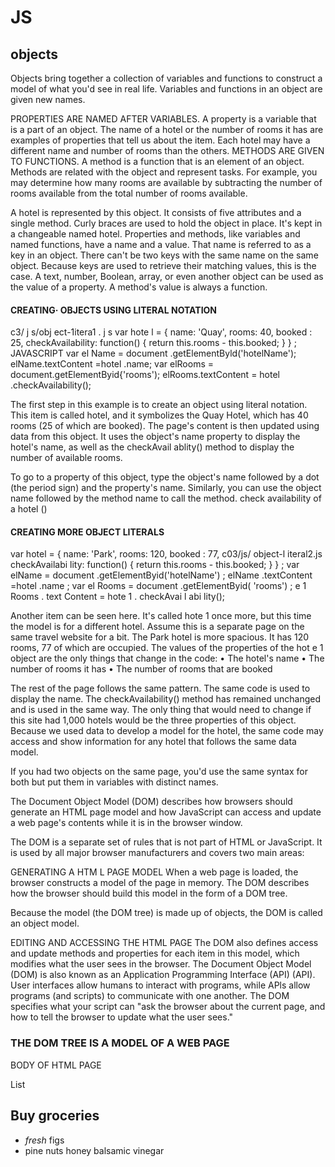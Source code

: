 # JS

## objects 

Objects bring together a collection of variables and functions to construct a model of what you'd see in real life. Variables and functions in an object are given new names.

PROPERTIES ARE NAMED AFTER VARIABLES.
A property is a variable that is a part of an object. The name of a hotel or the number of rooms it has are examples of properties that tell us about the item.
Each hotel may have a different name and number of rooms than the others.
METHODS ARE GIVEN TO FUNCTIONS.
A method is a function that is an element of an object.
Methods are related with the object and represent tasks. For example, you may determine how many rooms are available by subtracting the number of rooms available from the total number of rooms available.

A hotel is represented by this object. It consists of five attributes and a single method.
Curly braces are used to hold the object in place. It's kept in a changeable named hotel.
Properties and methods, like variables and named functions, have a name and a value. That name is referred to as a key in an object.
There can't be two keys with the same name on the same object. Because keys are used to retrieve their matching values, this is the case.
A text, number, Boolean, array, or even another object can be used as the value of a property. A method's value is always a function.

#### CREATING· OBJECTS USING LITERAL NOTATION 

c3/ j s/obj ect-1itera1 . j s
var hote l = {
name: 'Quay',
rooms: 40,
booked : 25,
checkAvailability: function() {
return this.rooms - this.booked;
}
} ;
JAVASCRIPT
var el Name = document .getElementByld('hotelName');
elName.textContent =hotel .name;
var elRooms = document.getElementByid{'rooms');
elRooms.textContent = hotel .checkAvailability(); 


The first step in this example is to create an object using literal notation.
This item is called hotel, and it symbolizes the Quay Hotel, which has 40 rooms (25 of which are booked).
The page's content is then updated using data from this object. It uses the object's name property to display the hotel's name, as well as the checkAvail ablity() method to display the number of available rooms.

To go to a property of this object, type the object's name followed by a dot (the period sign) and the property's name.
Similarly, you can use the object name followed by the method name to call the method.
check availability of a hotel ()

#### CREATING MORE OBJECT LITERALS 

var hotel = {
name: 'Park',
rooms: 120,
booked : 77,
c03/js/ object-l iteral2.js
checkAvailabi lity: function() {
return this.rooms - this.booked;
}
} ;
var elName = document .getElementByid('hotelName') ;
elName .textContent =hotel .name ;
var el Rooms = document .getElementByid( 'rooms') ;
e 1 Rooms . text Content = hote 1 . checkAvai l abi lity();

Another item can be seen here.
It's called hote 1 once more, but this time the model is for a different hotel. Assume this is a separate page on the same travel website for a bit.
The Park hotel is more spacious. It has 120 rooms, 77 of which are occupied.
The values of the properties of the hot e 1 object are the only things that change in the code:
• The hotel's name 
• The number of rooms it has 
• The number of rooms that are booked

The rest of the page follows the same pattern. The same code is used to display the name.
The checkAvailability() method has remained unchanged and is used in the same way.
The only thing that would need to change if this site had 1,000 hotels would be the three properties of this object.
Because we used data to develop a model for the hotel, the same code may access and show information for any hotel that follows the same data model.

If you had two objects on the same page, you'd use the same syntax for both but put them in variables with distinct names.


The Document Object Model (DOM) describes how browsers should generate an HTML page model and how JavaScript can access and update a web page's contents while it is in the browser window.

The DOM is a separate set of rules that is not part of HTML or JavaScript.
It is used by all major browser manufacturers and covers two main areas:

GENERATING A HTM L PAGE MODEL
When a web page is loaded, the browser constructs a model of the page in memory.
The DOM describes how the browser should build this model in the form of a DOM tree.

Because the model (the DOM tree) is made up of objects, the DOM is called an object model.

EDITING AND ACCESSING THE HTML PAGE
The DOM also defines access and update methods and properties for each item in this model, which modifies what the user sees in the browser.
The Document Object Model (DOM) is also known as an Application Programming Interface (API) (API).
User interfaces allow humans to interact with programs, while APls allow programs (and scripts) to communicate with one another. The DOM specifies what your script can "ask the browser about the current page, and how to tell the browser to update what the user sees."

### THE DOM TREE IS A MODEL OF A WEB PAGE


BODY OF HTML PAGE
<html>
<body>
<di v id="page">
<hl id="header">List</hl>
<h2>Buy groceries</h2>
<ul >
<li id="one" class="hot"><em>fresh</em> figs</li>
<li id="two" class="hot">pine nuts</l i>
<l i id="three" class="hot">honey</l i >
<l i id="four">balsamic vinegar</l i>
</ ul >
<script src="js/l i st.js "></scri pt>
</ div>
</ body>
</ html > 


A browser builds a model of a web page as it loads it.
The model is known as a DOM tree, and it is kept in the memory of browsers.
It is made up of four different sorts of nodes.
THE NODE FOR DOCUMENTS
The HTML code for a shopping list can be seen above, and the DOM tree for it can be found on the right hand page.
Every HTML element, attribute, and piece of text has its own DOM node.
A document node is added to the top of the tree, which represents the full page (and also corresponds to the document object, which you initially encountered on p36).
The document node is where you go to get to any element, attribute, or text node. It is the beginning point for all DOM tree visits.

NODES OF ELEMENTS
The structure of an HTML page is described by HTML elements. (The - elements indicate which portions are headers; the + elements indicate which parts are not.)

tags denote the beginning and end of paragraphs of content; and so on.)
You begin by looking for elements to gain access to the DOM tree. If you wish to, you can access the element's text and attribute nodes once you've found it. This is why you should begin by studying ways for accessing element nodes before moving on to accessing and altering text or attributes.

Note: We'll use this list as an example throughout this chapter and the next two chapters so you can see how different ways allow you to access and change the web page (which is representative of the web page).

The document's relationships with all of the element nodes are defined using terminology similar to those used in a family tree: parents, children, siblings, ancestors, and descendants. (The document node is the root of all nodes.)
Each node is a separate object with its own set of methods and properties.
This DOM tree is accessed and updated by scripts (not the source HTML file).
The browser reflects any modifications made to the DOM tree.

HTML elements' opening tags can contain attributes, which are represented by attribute nodes in the DOM tree.
Attribute nodes are not children of the element that contains them; they are an integral component of it. There are unique JavaScript methods and functions available once you've accessed an element properties to read or change that
element's attributes. For example, it is common to
change the values of cl ass attributes to trigger new
CSS rules that affect their presentation. 

NODES OF TEXT
You can then access the text within an element node once you've accessed it. This is saved in a separate text node.
Text nodes are not allowed to have children. When an element contains text and another child element, the child element is a child of the containing element rather than the text node. (Refer to the first item's element.) This shows how the text node is always a new branch of the DOM tree, with no other branches sprouting from it.

COLLABORATION WITH THE DOM TREE
There are two methods to accessing and updating the DOM tree:
1: Find the node that corresponds to the element you'd like to work with.
2: Make use of the text content, child elements, and attributes of the element.

GETTING ACCESS TO ELEMENTS
A DOM query might return a single element or a Nodelist, which is a group of nodes.
You may occasionally only need to access a single element (or a portion of the page stored within that one element). You may also want to choose a collection of elements, such as every hl> element on the page or every 1 I element in a specific list.

The DOM tree in this case displays the body of the list example's page. We prioritize accessing elements first, thus only element nodes are displayed. The graphics on the following pages show which items would be returned by a DOM query. (Remember that element nodes represent an element in the DOM.)

ELEMENT NODE GROUPINGS
If a method has the ability to return multiple nodes, it will always return a Nodelist, which is a collection of nodes (even if it only finds one matching element).
Then, using an index number (which implies the numbering starts at 0 like the items in an array), you must select the element you want from the list.
Because many elements can have the same tag name, get ElementsByTagName () always returns a Nodel I st.

THE QUICKEST WAY
Finding the shortest way to get to a particular element on your website will make it appear faster and/or more responsive. This usually entails determining the smallest number of nodes on the path to the element in question. For
example, getEl ementByld () will quickly return one
element (because no two elements on the same
page should have the same value for an id attribute),
but it can only be used when the element you want
to access has an id attribute. 

METHODS THAT RETURN A SINGLE ELEMENT NODE:
getElementByld( 1 id 1
)
Selects an individual element given the value of its i d attribute .
The HTML must have an id attribute in order for it to be selectable.
First supported: IE5.5, Opera 7, all versions of Chrome, Firefox, Safari.
querySel ector( 1
css selector')
Uses CSS selector syntax that would select one or more elements .
This method returns only the first of the matching elements.
First supported: IE8, Firefox 3.5, Safari 4. Chrome 4, Opera 10
...
get ElementByld('one')
...
querySelector('l i . hot ' )
METHODS THAT RETURN ONE OR MORE ELEMENTS (AS A NODELIST):
getEl ementsByClassName( 1
class 1 )
Selects one or more elements given the value of their cl ass attribute.
The HTML must have a cl ass attribute for it to be selectable.
This method is faster than querySe 1ectorA11 () .
First supported: IE9, Firefox 3, Safari 4, Chrome 4, Opera 10
(Several browsers had partial I buggy support in earlier versions)
getEl ementsByTagName( 1
tagName 1
)
Selects all elements on the page with the specified tag name.
This method is faster than querySe 1ectorA11 ().
First supported: IE6+, Firefox 3, Safari 4, Chrome, Opera 10
(Several browsers had partial I buggy support in earlier versions)
querySelectorAll ( 1
css select or•)
Uses CSS selector syntax to select one or more elements and returns all
of those that match.
First supported: IE8, Firefox 3.5, Safari 4, Chrome 4, Opera 10 
